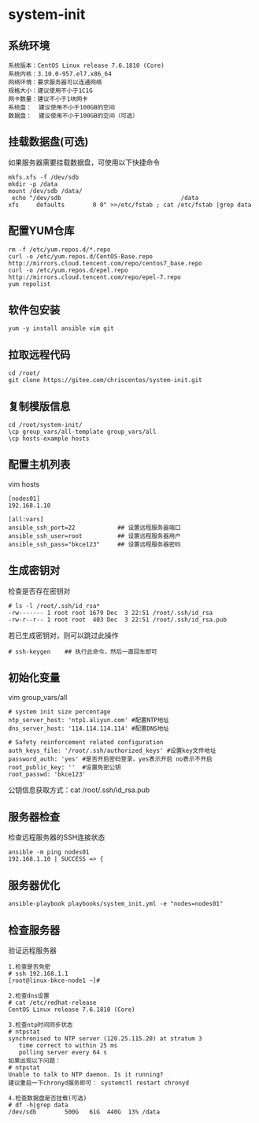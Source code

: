# system-init

## 系统环境
```
系统版本：CentOS Linux release 7.6.1810 (Core)
系统内核：3.10.0-957.el7.x86_64
网络环境：要求服务器可以连通网络
规格大小：建议使用不小于1C1G
网卡数量：建议不小于1块网卡
系统盘：  建议使用不小于100GB的空间
数据盘：  建议使用不小于100GB的空间（可选）
```

## 挂载数据盘(可选)
如果服务器需要挂载数据盘，可使用以下快捷命令
```
mkfs.xfs -f /dev/sdb
mkdir -p /data
mount /dev/sdb /data/
 echo "/dev/sdb                                  /data                   xfs     defaults        0 0" >>/etc/fstab ; cat /etc/fstab |grep data
```

## 配置YUM仓库
```
rm -f /etc/yum.repos.d/*.repo
curl -o /etc/yum.repos.d/CentOS-Base.repo http://mirrors.cloud.tencent.com/repo/centos7_base.repo
curl -o /etc/yum.repos.d/epel.repo http://mirrors.cloud.tencent.com/repo/epel-7.repo
yum repolist
```

## 软件包安装
```
yum -y install ansible vim git
```

## 拉取远程代码
```
cd /root/
git clone https://gitee.com/chriscentos/system-init.git
```

## 复制模版信息
```
cd /root/system-init/
\cp group_vars/all-template group_vars/all
\cp hosts-example hosts
```

## 配置主机列表
vim hosts
```
[nodes01]
192.168.1.10 

[all:vars]
ansible_ssh_port=22            ## 设置远程服务器端口
ansible_ssh_user=root          ## 设置远程服务器用户
ansible_ssh_pass="bkce123"     ## 设置远程服务器密码
```

## 生成密钥对
检查是否存在密钥对
```
# ls -l /root/.ssh/id_rsa*
-rw------- 1 root root 1679 Dec  3 22:51 /root/.ssh/id_rsa
-rw-r--r-- 1 root root  403 Dec  3 22:51 /root/.ssh/id_rsa.pub
```
若已生成密钥对，则可以跳过此操作
```
# ssh-keygen    ## 执行此命令，然后一直回车即可
```

## 初始化变量
vim group_vars/all
```
# system init size percentage
ntp_server_host: 'ntp1.aliyun.com' #配置NTP地址
dns_server_host: '114.114.114.114' #配置DNS地址

# Safety reinforcement related configuration
auth_keys_file: '/root/.ssh/authorized_keys' #设置key文件地址
password_auth: 'yes' #是否开启密码登录，yes表示开启 no表示不开启
root_public_key: ''  #设置免密公钥
root_passwd: 'bkce123'
```
公钥信息获取方式：cat /root/.ssh/id_rsa.pub 

## 服务器检查
检查远程服务器的SSH连接状态
```
ansible -m ping nodes01
192.168.1.10 | SUCCESS => {
```

## 服务器优化
```
ansible-playbook playbooks/system_init.yml -e "nodes=nodes01"
```

## 检查服务器
验证远程服务器
```
1.检查是否免密
# ssh 192.168.1.1
[root@linux-bkce-node1 ~]#

2.检查dns设置
# cat /etc/redhat-release 
CentOS Linux release 7.6.1810 (Core) 

3.检查ntp时间同步状态
# ntpstat 
synchronised to NTP server (120.25.115.20) at stratum 3
   time correct to within 25 ms
   polling server every 64 s
如果出现以下问题：
# ntpstat 
Unable to talk to NTP daemon. Is it running?
建议重启一下chronyd服务即可： systemctl restart chronyd

4.检查数据盘是否挂载(可选)
# df -h|grep data
/dev/sdb        500G   61G  440G  13% /data
```
